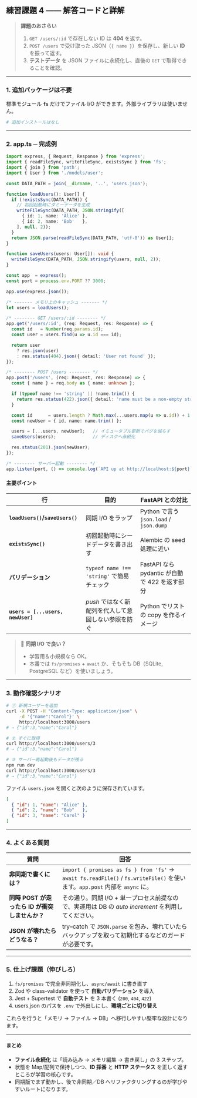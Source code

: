 ## 練習課題 4 ―― 解答コードと詳解

> **課題のおさらい**
>
> 1. `GET /users/:id` で存在しない ID は **404** を返す。
> 2. `POST /users` で受け取った JSON（`{ name }`）を保存し、新しい **ID** を振って返す。
> 3. **テストデータ** を JSON ファイルに永続化し、直後の `GET` で取得できることを確認。

---

### 1. 追加パッケージは不要

標準モジュール **`fs`** だけでファイル I/O ができます。外部ライブラリは使いません。

```bash
# 追加インストールはなし
```

---

### 2. app.ts ─ 完成例

```ts
import express, { Request, Response } from 'express';
import { readFileSync, writeFileSync, existsSync } from 'fs';
import { join } from 'path';
import { User } from './models/user';

const DATA_PATH = join(__dirname, '..', 'users.json');

function loadUsers(): User[] {
  if (!existsSync(DATA_PATH)) {
    // 初回起動時にダミーデータを生成
    writeFileSync(DATA_PATH, JSON.stringify([
      { id: 1, name: 'Alice' },
      { id: 2, name: 'Bob'   },
    ], null, 2));
  }
  return JSON.parse(readFileSync(DATA_PATH, 'utf-8')) as User[];
}

function saveUsers(users: User[]): void {
  writeFileSync(DATA_PATH, JSON.stringify(users, null, 2));
}

const app  = express();
const port = process.env.PORT ?? 3000;

app.use(express.json());

/* ------- メモリ上のキャッシュ ------- */
let users = loadUsers();

/* -------- GET /users/:id -------- */
app.get('/users/:id', (req: Request, res: Response) => {
  const id   = Number(req.params.id);
  const user = users.find(u => u.id === id);

  return user
    ? res.json(user)
    : res.status(404).json({ detail: 'User not found' });
});

/* -------- POST /users -------- */
app.post('/users', (req: Request, res: Response) => {
  const { name } = req.body as { name: unknown };

  if (typeof name !== 'string' || !name.trim()) {
    return res.status(422).json({ detail: 'name must be a non-empty string' });
  }

  const id      = users.length ? Math.max(...users.map(u => u.id)) + 1 : 1;
  const newUser = { id, name: name.trim() };

  users = [...users, newUser];   // イミュータブル更新でバグを減らす
  saveUsers(users);              // ディスクへ永続化

  res.status(201).json(newUser);
});

/* -------- サーバー起動 -------- */
app.listen(port, () => console.log(`API up at http://localhost:${port}`));
```

#### 主要ポイント

| 行                                 | 目的                                 | FastAPI との対比                         |
| --------------------------------- | ---------------------------------- | ------------------------------------ |
| **`loadUsers()`/`saveUsers()`**   | 同期 I/O をラップ                        | Python で言う `json.load` / `json.dump` |
| **`existsSync()`**                | 初回起動時にシードデータを書き出す                  | Alembic の seed 処理に近い                 |
| **バリデーション**                       | `typeof name !== 'string'` で簡易チェック | FastAPI なら pydantic が自動で 422 を返す部分   |
| **`users = [...users, newUser]`** | *push* ではなく新配列を代入して意図しない参照を防ぐ      | Python でリストの copy を作るイメージ            |

> 🚩 **同期 I/O で良い？**
>
> * 学習用＆小規模なら OK。
> * 本番では `fs/promises` + `await` か、そもそも DB（SQLite, PostgreSQL など）を使いましょう。

---

### 3. 動作確認シナリオ

```bash
# ① 新規ユーザーを追加
curl -X POST -H "Content-Type: application/json" \
     -d '{"name":"Carol"}' \
     http://localhost:3000/users
# → {"id":3,"name":"Carol"}

# ② すぐに取得
curl http://localhost:3000/users/3
# → {"id":3,"name":"Carol"}

# ③ サーバー再起動後もデータが残る
npm run dev
curl http://localhost:3000/users/3
# → {"id":3,"name":"Carol"}
```

ファイル `users.json` を開くと次のように保存されています。

```json
[
  { "id": 1, "name": "Alice" },
  { "id": 2, "name": "Bob"   },
  { "id": 3, "name": "Carol" }
]
```

---

### 4. よくある質問

| 質問                             | 回答                                                                                                               |
| ------------------------------ | ---------------------------------------------------------------------------------------------------------------- |
| **非同期で書くには？**                  | `import { promises as fs } from 'fs'` → `await fs.readFile()` / `fs.writeFile()` を使います。`app.post` 内部を `async` に。 |
| **同時 POST が走ったら ID が衝突しませんか？** | その通り。同期 I/O + 単一プロセス前提なので、実運用は DB の *auto increment* を利用してください。                                                  |
| **JSON が壊れたらどうなる？**            | try–catch で `JSON.parse` を包み、壊れていたらバックアップを取って初期化するなどのガードが必要です。                                                   |

---

### 5. 仕上げ課題（伸びしろ）

1. `fs/promises` で完全非同期化し、`async/await` に書き直す
2. Zod や class-validator を使って **自動バリデーション** を導入
3. Jest + Supertest で **自動テスト** を 3 本書く (`200`, `404`, `422`)
4. users.json のパスを `.env` で外出しにし、**環境ごとに切り替え**

これらを行うと「メモリ → ファイル → DB」へ移行しやすい堅牢な設計になります。

---

#### まとめ

* **ファイル永続化** は「読み込み → メモリ編集 → 書き戻し」の 3 ステップ。
* 状態を Map/配列で保持しつつ、**ID 採番** と **HTTP ステータス** を正しく返すところが学習の核心です。
* 同期版でまず動かし、後で非同期／DB へリファクタリングするのが学びやすいルートになります。